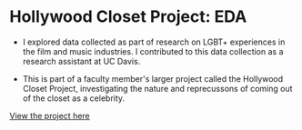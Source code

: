  # Hollywood Closet Project: EDA
-  I explored data collected as part of research on LGBT+ experiences in the film and music industries. I contributed to this data collection as a research assistant at UC Davis. 

- This is part of a faculty member's larger project called the Hollywood Closet Project, investigating the nature and reprecussons of coming out of the closet as a celebrity.

[View the project here](https://github.com/stcampione/HCP-Data-Analysis/blob/main/hcp-eda.md)
